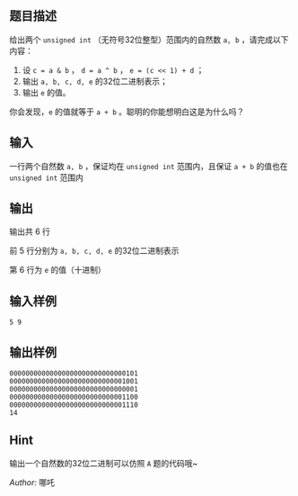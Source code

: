 ## 题目描述

给出两个 `unsigned int` （无符号32位整型）范围内的自然数 `a, b` ，请完成以下内容：

1. 设 `c = a & b` ， `d = a ^ b` ， `e = (c << 1) + d` ；
2. 输出 `a, b, c, d, e` 的32位二进制表示；
3. 输出 `e` 的值。

你会发现，`e` 的值就等于 `a + b` 。聪明的你能想明白这是为什么吗？

## 输入

一行两个自然数 `a, b` ，保证均在 `unsigned int` 范围内，且保证 `a + b` 的值也在 `unsigned int` 范围内

## 输出

输出共 $6$ 行

前 $5$ 行分别为 `a, b, c, d, e` 的32位二进制表示

第 $6$ 行为 `e` 的值（十进制）

## 输入样例

    5 9

## 输出样例

    00000000000000000000000000000101
    00000000000000000000000000001001
    00000000000000000000000000000001
    00000000000000000000000000001100
    00000000000000000000000000001110
    14

## Hint

输出一个自然数的32位二进制可以仿照 `A` 题的代码哦~

*Author:* 哪吒